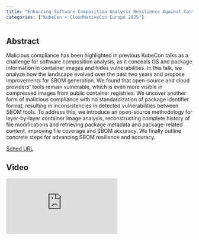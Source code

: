 ```yaml
---
title: "Enhancing Software Composition Analysis Resilience Against Container Image Obfuscation - Agathe Blaise, Thales & Jacopo Bufalino, CNAM"
categories: ["KubeCon + CloudNativeCon Europe 2025"]
---
```


## Abstract

Malicious compliance has been highlighted in previous KubeCon talks as a challenge for software composition analysis, as it conceals OS and package information in container images and hides vulnerabilities. In this talk, we analyze how the landscape evolved over the past two years and propose improvements for SBOM generation. We found that open-source and cloud providers' tools remain vulnerable, which is even more visible in compressed images from public container registries. We uncover another form of malicious compliance with no standardization of package identifier format, resulting in inconsistencies in detected vulnerabilities between SBOM tools. To address this, we introduce an open-source methodology for layer-by-layer container image analysis, reconstructing complete history of file modifications and retrieving package metadata and package-related content, improving file coverage and SBOM accuracy. We finally outline concrete steps for advancing SBOM resilience and accuracy.

[Sched URL](https://kccnceu2025.sched.com/event/336523eb10e38c3edc9346b018f0affb)

## Video

<iframe src="https://www.youtube.com/embed/G24upbAXVd8" frameborder="0" allow="accelerometer; autoplay; encrypted-media; gyroscope; picture-in-picture" allowfullscreen></iframe>
